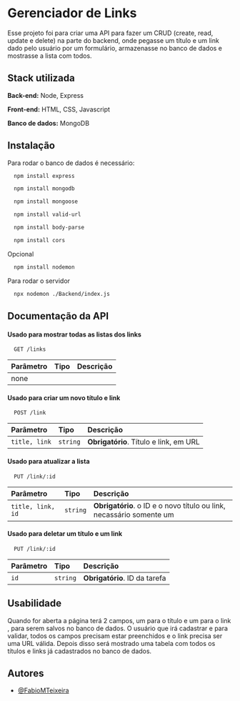 
# Gerenciador de Links

Esse projeto foi para criar uma API
para fazer um CRUD (create, read, update e delete) na parte do backend, onde pegasse um título e um link dado pelo usuário por um formulário, armazenasse no banco de dados e mostrasse a lista com todos.


## Stack utilizada

**Back-end:** Node, Express

**Front-end:** HTML, CSS, Javascript

**Banco de dados:** MongoDB


## Instalação

Para rodar o banco de dados é necessário:

```bash
  npm install express
```
```bash
  npm install mongodb
```
```bash
  npm install mongoose
```
```bash
  npm install valid-url
```
```bash
  npm install body-parse
```
```bash
  npm install cors
```
Opcional
```bash
  npm install nodemon
```
Para rodar o servidor
```bash
  npx nodemon ./Backend/index.js
```

    
## Documentação da API

#### Usado para mostrar todas as listas dos links

```http
  GET /links
```

| Parâmetro   | Tipo       | Descrição                                   |
| :---------- | :--------- | :------------------------------------------ |
|  none     |  |  |

#### Usado para criar um novo título e link

```http
  POST /link
```

| Parâmetro   | Tipo       | Descrição                                   |
| :---------- | :--------- | :------------------------------------------ |
| `title, link`      | `string` | **Obrigatório**. Título e link, em URL  |

#### Usado para atualizar a lista

```http
  PUT /link/:id
```

| Parâmetro   | Tipo       | Descrição                                   |
| :---------- | :--------- | :------------------------------------------ |
| `title, link, id`| `string` | **Obrigatório**. o ID e o novo título ou link, necassário somente um  |


#### Usado para deletar um título e um link 

```http
  PUT /link/:id
```

| Parâmetro   | Tipo       | Descrição                                   |
| :---------- | :--------- | :------------------------------------------ |
| `id`      | `string` | **Obrigatório**. ID da tarefa  |


## Usabilidade
Quando for aberta a página terá 2 campos, um para o título e um para o link , para serem salvos no banco de dados. O usuário que irá cadastrar e para validar, todos os campos precisam estar preenchidos e o link precisa ser uma URL válida. Depois disso será mostrado uma tabela com todos os títulos e links já cadastrados no banco de dados.




## Autores

- [@FabioMTeixeira](https://github.com/FabioMTeixeira)

